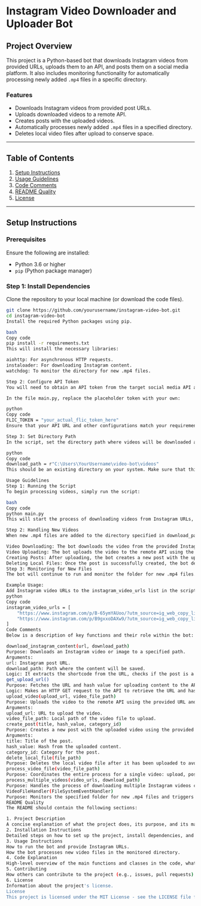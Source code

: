 # Instagram Video Downloader and Uploader Bot

## Project Overview

This project is a Python-based bot that downloads Instagram videos from provided URLs, uploads them to an API, and posts them on a social media platform. It also includes monitoring functionality for automatically processing newly added `.mp4` files in a specific directory.

### Features
- Downloads Instagram videos from provided post URLs.
- Uploads downloaded videos to a remote API.
- Creates posts with the uploaded videos.
- Automatically processes newly added `.mp4` files in a specified directory.
- Deletes local video files after upload to conserve space.

---

## Table of Contents

1. [Setup Instructions](#setup-instructions)
2. [Usage Guidelines](#usage-guidelines)
3. [Code Comments](#code-comments)
4. [README Quality](#readme-quality)
5. [License](#license)

---

## Setup Instructions

### Prerequisites

Ensure the following are installed:

- Python 3.6 or higher
- `pip` (Python package manager)

### Step 1: Install Dependencies

Clone the repository to your local machine (or download the code files).

```bash
git clone https://github.com/yourusername/instagram-video-bot.git
cd instagram-video-bot
Install the required Python packages using pip.

bash
Copy code
pip install -r requirements.txt
This will install the necessary libraries:

aiohttp: For asynchronous HTTP requests.
instaloader: For downloading Instagram content.
watchdog: To monitor the directory for new .mp4 files.

Step 2: Configure API Token
You will need to obtain an API token from the target social media API and update it in the script.

In the file main.py, replace the placeholder token with your own:

python
Copy code
FLIC_TOKEN = "your_actual_flic_token_here"
Ensure that your API URL and other configurations match your requirements.

Step 3: Set Directory Path
In the script, set the directory path where videos will be downloaded and monitored:

python
Copy code
download_path = r"C:\Users\YourUsername\video-bot\videos"
This should be an existing directory on your system. Make sure that this directory is writable.

Usage Guidelines
Step 1: Running the Script
To begin processing videos, simply run the script:

bash
Copy code
python main.py
This will start the process of downloading videos from Instagram URLs, uploading them to the API, creating posts, and monitoring the video folder for new .mp4 files.

Step 2: Handling New Videos
When new .mp4 files are added to the directory specified in download_path, the bot will automatically detect and process them.

Video Downloading: The bot downloads the video from the provided Instagram post URL and saves it to the specified folder.
Video Uploading: The bot uploads the video to the remote API using the provided upload_url.
Creating Posts: After uploading, the bot creates a new post with the uploaded video on the platform.
Deleting Local Files: Once the post is successfully created, the bot deletes the local video file to avoid clutter.
Step 3: Monitoring for New Files
The bot will continue to run and monitor the folder for new .mp4 files. If a new file is detected, it will trigger the process to download and upload it automatically.

Example Usage:
Add Instagram video URLs to the instagram_video_urls list in the script:
python
Copy code
instagram_video_urls = [
    "https://www.instagram.com/p/B-65ymYAUoo/?utm_source=ig_web_copy_link&igsh=MzRlODBiNWFlZA==",
    "https://www.instagram.com/p/B9gxxoDAXw9/?utm_source=ig_web_copy_link&igsh=MzRlODBiNWFlZA=="
]
Code Comments
Below is a description of key functions and their role within the bot:

download_instagram_content(url, download_path)
Purpose: Downloads an Instagram video or image to a specified path.
Arguments:
url: Instagram post URL.
download_path: Path where the content will be saved.
Logic: It extracts the shortcode from the URL, checks if the post is a video, and downloads it using asynchronous HTTP requests.
get_upload_url()
Purpose: Fetches the URL and hash value for uploading content to the API.
Logic: Makes an HTTP GET request to the API to retrieve the URL and hash required for the upload process.
upload_video(upload_url, video_file_path)
Purpose: Uploads the video to the remote API using the provided URL and video file.
Arguments:
upload_url: URL to upload the video.
video_file_path: Local path of the video file to upload.
create_post(title, hash_value, category_id)
Purpose: Creates a new post with the uploaded video using the provided hash value.
Arguments:
title: Title of the post.
hash_value: Hash from the uploaded content.
category_id: Category for the post.
delete_local_file(file_path)
Purpose: Deletes the local video file after it has been uploaded to avoid clutter.
process_video_file(video_file_path)
Purpose: Coordinates the entire process for a single video: upload, post creation, and file deletion.
process_multiple_videos(video_urls, download_path)
Purpose: Handles the process of downloading multiple Instagram videos concurrently and uploading them after processing.
VideoFileHandler(FileSystemEventHandler)
Purpose: Monitors the specified folder for new .mp4 files and triggers the processing function when a new file is detected.
README Quality
The README should contain the following sections:

1. Project Description
A concise explanation of what the project does, its purpose, and its main features.
2. Installation Instructions
Detailed steps on how to set up the project, install dependencies, and configure necessary tokens and environment variables.
3. Usage Instructions
How to run the bot and provide Instagram URLs.
How the bot processes new video files in the monitored directory.
4. Code Explanation
High-level overview of the main functions and classes in the code, what they do, and how they fit into the larger workflow.
5. Contributing
How others can contribute to the project (e.g., issues, pull requests).
6. License
Information about the project's license.
License
This project is licensed under the MIT License - see the LICENSE file for details.

